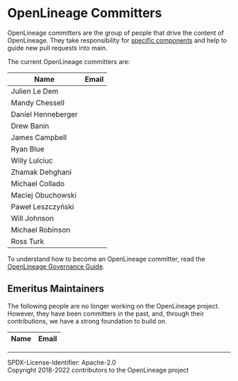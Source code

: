 # OpenLineage Committers

OpenLineage committers are the group of people that drive the content of OpenLineage.
They take responsibility for [specific components](CODEOWNERS) and help to guide
new pull requests into main.

The current OpenLineage committers are:


| Name               | Email |
| ------------------ | -----------------|
| Julien Le Dem      | |
| Mandy Chessell     | |
| Daniel Henneberger | |
| Drew Banin         | |
| James Campbell     | |
| Ryan Blue          | |
| Willy Lulciuc      | |
| Zhamak Dehghani    | |
| Michael Collado    | |
| Maciej Obuchowski  | |
| Paweł Leszczyński  | |
| Will Johnson       | |
| Michael Robinson   | |
| Ross Turk          | |

To understand how to become an OpenLineage committer,
read the [OpenLineage Governance Guide](GOVERNANCE.md).


## Emeritus Maintainers

The following people are no longer working on the OpenLineage project.
However, they have been committers in the past, and, through their
contributions, we have a strong foundation to build on.


| Name           | Email |
| -------------- | -----------------


----
SPDX-License-Identifier: Apache-2.0\
Copyright 2018-2022 contributors to the OpenLineage project

